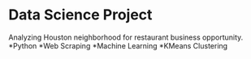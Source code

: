 # Data Science Project
Analyzing Houston neighborhood for restaurant business opportunity.
*Python
*Web Scraping
*Machine Learning
*KMeans Clustering
